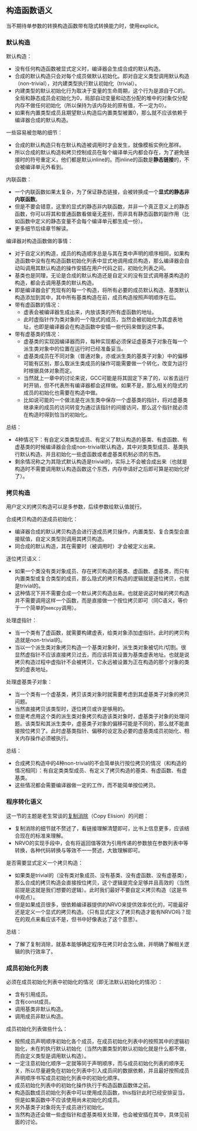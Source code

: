 ## 构造函数语义

当不期待单参数的转换构造函数带有隐式转换能力时，使用explicit。

### 默认构造

默认构造：
- 没有任何构造函数被显式定义时，编译器会生成合成的默认构造。
- 合成的默认构造只会对每个成员做默认初始化。即对自定义类型调用默认构造（non-trivial），对内建类型执行默认初始化（trivial）。
- 内建类型的默认初始化行为取决于变量的生命周期，这个行为是源自于C的。全局和静态成员会初始化为0，局部自动变量和动态分配的堆中的对象仅分配内存不做任何初始化（所以保持为该内存处的原有值，不一定为0）。
- 如果有内置类型成员且期望默认构造后内置类型被置0，那么就不应该依赖于编译器合成的默认构造。

一些容易被忽略的细节：
- 合成的默认构造只有在默认构造被调用时才会发生，就像模板实例化那样。
- 所以合成的默认构造和拷贝控制成员在每个编译单元内都会存在，为了避免链接时的符号重定义，他们都是默认inline的。而inline的函数是**静态链接**的，不会被编译单元外看到。

内联函数：
- 一个内联函数如果太复杂，为了保证静态链接，会被转换成一个**显式的静态非内联函数**。
- 但是不要会错意，这里的显式的静态非内联函数，并非一个真正意义上的静态函数，你可以将其和普通函数看做毫无差别，而非具有静态函数的副作用（比如函数中定义的静态变量不会每个编译单元都生成一份）。
- 更多细节后续章节解读。

编译器对构造函数做的事情：
- 对于自定义的构造，成员的构造顺序总是与其在类中声明的顺序相同，如果构造函数中没有在构造函数初始化列表中显式地调用成员构造，那么编译器会自动叫调用其默认构造的操作安插在用户代码之前，初始化列表之间。
- 基类也是同理，无论是合成的默认构造还是自定义的没有显式调用基类构造的构造，都会去调用基类的默认构造。
- 即是编译器会扩充现有的每一个构造，将所有必要的成员默认构造、基类默认构造添加到其中，其中所有基类构造在前，成员构造按照声明顺序在后。
- 带有虚函数的情况：
    - 虚表会被编译器生成出来，内放该类的所有虚函数的地址。
    - 此时虚指针作为类对象的一个隐式的成员，当然会被初始化为其虚表地址，也即是编译器会在构造函数中安插一些代码来做到这件事。
- 带有虚基类的情况：
    - 虚基类的实现因编译器而异，每种实现都必须保证虚基类子对象在每一个派生类对象中的位置在运行时已经准备妥当。
    - 虚基类成员在不同对象（普通对象，亦或派生类的基类子对象）中的偏移可能有区别，那么取派生类成员的操作可能需要做一个转化，改变为运行时根据具体对象而定。
    - 当然就上一章中的讨论来说，GCC可能是将其固定下来了的，以省去运行时开销，但不代表所有编译器都会这样做。如果不是，那么相关的隐式的成员的初始化也需要在构造中做。
    - 比如说可能的一个做法是在派生类中保存一个虚基类的指针，将对虚基类继承来的成员的访问转变为通过该指针的间接访问，那么这个指针就必须在构造时得到恰当的初始化。

总结：
- 4种情况下：有自定义类类型成员、有定义了默认构造的基类、有虚函数、有虚基类的时候编译器会合成non-trivial默认构造，其中对类类型成员、基类执行默认构造、并且初始化一些虚函数或者虚基类机制必须的东西。
- 剩余情况称之为其隐式默认构造是trivial的，实际上不会被合成出来（也就是构造时不需要调用默认构造函数这个东西，内存申请好之后即可算是初始化好了）。

### 拷贝构造

用户定义的拷贝构造可以是多参数，后续参数给默认值就行。

合成拷贝构造的逐成员初始化：
- 编译器合成的默认拷贝构造会进行逐成员拷贝操作，内置类型、复合类型会直接赋值，自定义类型则调用其拷贝构造。
- 同合成的默认构造，其在需要时（被调用时）才会被定义出来。

逐位拷贝语义：
- 如果一个类没有类对象成员、存在拷贝构造的基类、虚函数、虚基类，而只有内置类型或复合类型的成员，那么隐式的拷贝构造的逻辑就是逐位拷贝，也就是trivial的。
- 这种情况下并不需要合成一个默认拷贝构造出来。也就是说这时候的拷贝构造并不需要调用这样一个函数，而是直接做一个按位拷贝即可（同C语义，等价于一个简单的`memcpy`调用）。

处理虚指针：
- 当一个类有了虚函数，就需要构建虚表，给类对象添加虚指针。此时的拷贝构造就是non-trivial的。
- 当以一个派生类对象拷贝构造一个基类对象时，派生类对象被切片/切割。很显然虚指针不应该直接拷贝过去，而应该将其设置为基类虚表地址。也就是说拷贝构造过程中虚指针不会被拷贝，它永远被设置为正在构造的那个对象的类型的虚表地址。

处理虚基类子对象：
- 当一个类有一个虚基类，拷贝该类对象时就需要考虑到其虚基类子对象的拷贝问题。
- 当然直接拷贝该类型时，逐位拷贝或许是够用的。
- 但是考虑用这个类的派生类对象拷贝构造该类对象时，虚基类子对象的处理问题。该类型和其派生类中，虚基类子对象的偏移可能是不同的，那么就不能直接按位拷贝了。此时虚基类指针、偏移的设定及必要的虚基类成员初始化、相关内存操作必须被执行。

总结：
- 合成拷贝构造中的4种non-trivial的不会简单执行按位拷贝的情况（和构造的情况相同）：有自定类类型成员、有定义了拷贝构造的基类、有虚函数、有虚基类。
- 这些情况都会需要编译器做一定的工作，而不能简单按位拷贝。

### 程序转化语义

这一节的主题是老生常谈的[复制消除](https://zh.cppreference.com/w/cpp/language/copy_elision)（Copy Elision）的问题：

- 复制消除的细节就不赘述了，看链接理解清楚即可，比书上信息更多，应该结合现在的标准来理解。
- NRVO的实现手段中，会有将返回值等效为引用传递的参数放在参数列表中等转换，各种代码转换与等效不一一赘述，大致理解即可。 

是否需要显式定义一个拷贝构造：
- 如果类是trivial的（没有类对象成员、没有基类、没有虚函数、没有虚基类），那么合成的拷贝构造会直接按位拷贝，这个逻辑是完全足够并且高效的（当然前提是这就是我们想要的逻辑）。此时我们最好不要自定义拷贝构造（这是书中观点）。
- 但是如果成员很多，很依赖编译器提供的NRVO来提供效率优化的，可能最好还是定义一个显式的拷贝构造。（只有显式定义了拷贝构造才能有NRVO吗？现在的观点来看应该不是，但书中好像表达了这个意思）。

总结：
- 了解了复制消除，就基本能够确定程序在拷贝时会怎么做，并明确了解相关逻辑的执行效率了。

### 成员初始化列表

必须在成员初始化列表中初始化的情况（即无法默认初始化的情况）：
- 含有引用成员。
- 含有const成员。
- 调用基类非默认构造。
- 调用成员非默认构造。

成员初始化列表做些什么：
- 按照成员声明顺序初始化各个成员，在成员初始化列表中的按照其中的逻辑初始化，未在的执行默认初始化（当然内置类型的默认初始化就是什么都不做，而自定义类型是调用默认构造）。
- 一定注意初始化顺序一定就等同于声明顺序，而与成员初始化列表的顺序无关，所以尽量避免在初始化列表中引入成员间的数据依赖，并且最好按照成员声明顺序书写成员初始化列表中的初始化顺序。
- 成员初始化列表中的初始化操作执行于构造函数函数体之前。
- 构造函数成员初始化列表中可以使用成员函数，this指针此时已经安排妥当，但是如果函数中不应该使用尚未初始化的成员。
- 另外基类子对象将先于成员进行初始化。
- 当然构造还会做一些虚指针和虚基类相关处理，也会被安插在其中，具体见前面的讨论。
